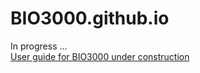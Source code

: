 # BIO3000.github.io
In progress ...
<br>
<a href='https://bio3000.github.io/index.html'>User guide for BIO3000 under construction</a><br>


